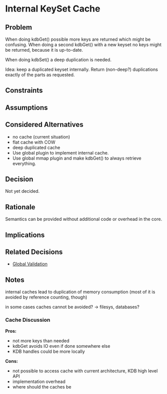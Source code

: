 # Internal KeySet Cache

## Problem

When doing kdbGet() possible more keys are returned which might be
confusing. When doing a second kdbGet() with a new keyset
no keys might be returned, because it is up-to-date.

When doing kdbSet() a deep duplication is needed.

Idea: keep a duplicated keyset internally. Return (non-deep?)
duplications exactly of the parts as requested.

## Constraints

## Assumptions

## Considered Alternatives

- no cache (current situation)
- flat cache with COW
- deep duplicated cache
- Use global plugin to implement internal cache.
- Use global mmap plugin and make kdbGet() to always retrieve everything.

## Decision

Not yet decided.

## Rationale

Semantics can be provided without additional code or overhead in the core.

## Implications

## Related Decisions

- [Global Validation](global_validation.md)

## Notes

internal caches lead to duplication of memory consumption
(most of it is avoided by reference counting, though)

in some cases caches cannot be avoided?
-> filesys, databases?

### Cache Discussion

**Pros:**

- not more keys than needed
- kdbGet avoids IO even if done somewhere else
- KDB handles could be more locally

**Cons:**

- not possible to access cache with current architecture, KDB high level API
- implementation overhead
- where should the caches be
